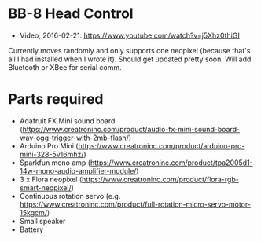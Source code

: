 # BB-8 Head Control

 - Video, 2016-02-21: https://www.youtube.com/watch?v=j5Xhz0thiGI

Currently moves randomly and only supports one neopixel (because that's all I had installed when I wrote it). Should get updated pretty soon. Will add Bluetooth or XBee for serial comm.

# Parts required

 - Adafruit FX Mini sound board (https://www.creatroninc.com/product/audio-fx-mini-sound-board-wav-ogg-trigger-with-2mb-flash/)
 - Arduino Pro Mini (https://www.creatroninc.com/product/arduino-pro-mini-328-5v16mhz/)
 - Sparkfun mono amp (https://www.creatroninc.com/product/tpa2005d1-14w-mono-audio-amplifier-module/)
 - 3 x Flora neopixel (https://www.creatroninc.com/product/flora-rgb-smart-neopixel/)
 - Continuous rotation servo (e.g. https://www.creatroninc.com/product/full-rotation-micro-servo-motor-15kgcm/)
 - Small speaker
 - Battery 
